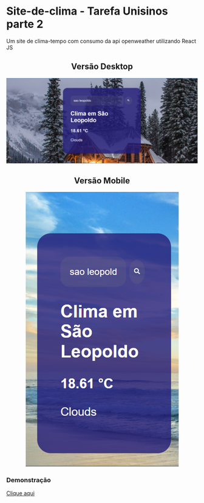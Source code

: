 # Site-de-clima - Tarefa Unisinos parte 2

Um site de clima-tempo com consumo da api openweather utilizando React JS

<div align="center">

## Versão Desktop

<img src="public/images/desktop.png">

## Versão Mobile

<img src="public/images/mobile.png">

</div>

### Demonstração

<a target="_blank" href="https://site-de-clima-react-js.vercel.app/">Clique aqui</a>
